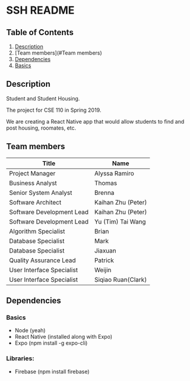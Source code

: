 # SSH README

## Table of Contents
1. [Description](#Description)
2. [Team members](#Team members)
3. [Dependencies](#Dependencies)
4. [Basics](#Basics)
## Description 

Student and Student Housing. 

The project for CSE 110 in Spring 2019. 

We are creating a React Native app that would allow students to find and post housing, roomates, etc. 


## Team members

| Title                     | Name
| ------------------------- | --------------------
| Project Manager           | Alyssa Ramiro
| Business Analyst          | Thomas
| Senior System Analyst     | Brenna
| Software Architect        | Kaihan Zhu (Peter)  
| Software Development Lead | Kaihan Zhu (Peter)  
| Software Development Lead | Yu (Tim) Tai Wang
| Algorithm Specialist      | Brian
| Database Specialist       | Mark
| Database Specialist       | Jiaxuan
| Quality Assurance Lead    | Patrick
| User Interface Specialist | Weijin
| User Interface Specialist | Siqiao Ruan(Clark)


## Dependencies 

### Basics 
* Node (yeah)
* React Native (installed along with Expo)
* Expo (npm install -g expo-cli)

### Libraries: 
* Firebase (npm install firebase)

